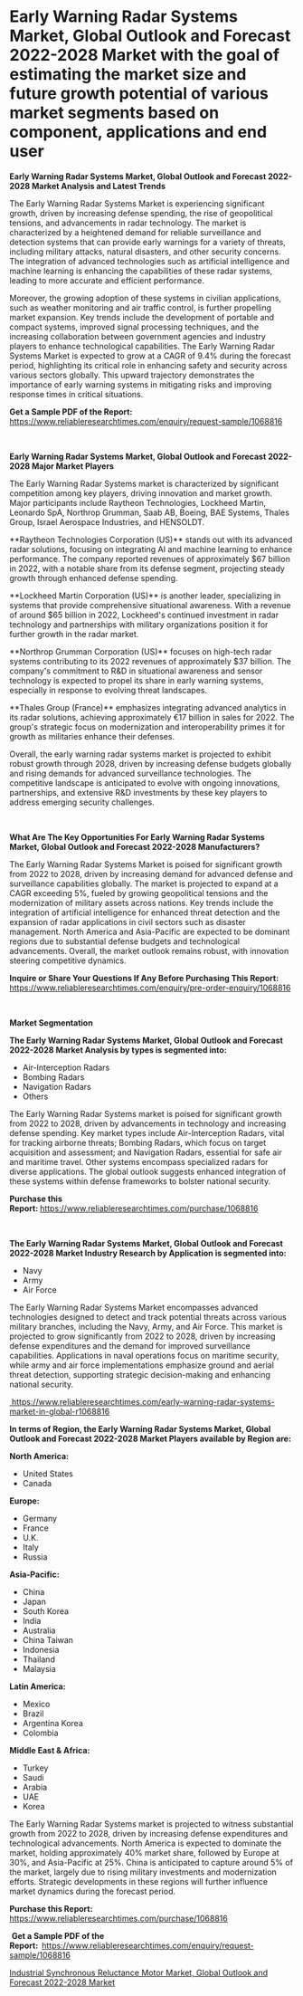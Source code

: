 <p><h1>Early Warning Radar Systems Market, Global Outlook and Forecast 2022-2028 Market with the goal of estimating the market size and future growth potential of various market segments based on component, applications and end user</h1></p><p><strong>Early Warning Radar Systems Market, Global Outlook and Forecast 2022-2028 Market Analysis and Latest Trends</strong></p>
<p><p>The Early Warning Radar Systems Market is experiencing significant growth, driven by increasing defense spending, the rise of geopolitical tensions, and advancements in radar technology. The market is characterized by a heightened demand for reliable surveillance and detection systems that can provide early warnings for a variety of threats, including military attacks, natural disasters, and other security concerns. The integration of advanced technologies such as artificial intelligence and machine learning is enhancing the capabilities of these radar systems, leading to more accurate and efficient performance. </p><p>Moreover, the growing adoption of these systems in civilian applications, such as weather monitoring and air traffic control, is further propelling market expansion. Key trends include the development of portable and compact systems, improved signal processing techniques, and the increasing collaboration between government agencies and industry players to enhance technological capabilities. The Early Warning Radar Systems Market is expected to grow at a CAGR of 9.4% during the forecast period, highlighting its critical role in enhancing safety and security across various sectors globally. This upward trajectory demonstrates the importance of early warning systems in mitigating risks and improving response times in critical situations.</p></p>
<p><strong>Get a Sample PDF of the Report:&nbsp;</strong> <a href="https://www.reliableresearchtimes.com/enquiry/request-sample/1068816?utm_campaign=2241&utm_medium=2&utm_source=Github&utm_content=ia&utm_term=21032025&utm_id=early-warning-radar-systems-market-global-outlook-and-forecast-2022-2028">https://www.reliableresearchtimes.com/enquiry/request-sample/1068816</a></p>
<p>&nbsp;</p>
<p><strong>Early Warning Radar Systems Market, Global Outlook and Forecast 2022-2028 Major Market Players</strong></p>
<p><p>The Early Warning Radar Systems market is characterized by significant competition among key players, driving innovation and market growth. Major participants include Raytheon Technologies, Lockheed Martin, Leonardo SpA, Northrop Grumman, Saab AB, Boeing, BAE Systems, Thales Group, Israel Aerospace Industries, and HENSOLDT.</p><p>**Raytheon Technologies Corporation (US)** stands out with its advanced radar solutions, focusing on integrating AI and machine learning to enhance performance. The company reported revenues of approximately $67 billion in 2022, with a notable share from its defense segment, projecting steady growth through enhanced defense spending.</p><p>**Lockheed Martin Corporation (US)** is another leader, specializing in systems that provide comprehensive situational awareness. With a revenue of around $65 billion in 2022, Lockheed's continued investment in radar technology and partnerships with military organizations position it for further growth in the radar market.</p><p>**Northrop Grumman Corporation (US)** focuses on high-tech radar systems contributing to its 2022 revenues of approximately $37 billion. The company's commitment to R&D in situational awareness and sensor technology is expected to propel its share in early warning systems, especially in response to evolving threat landscapes.</p><p>**Thales Group (France)** emphasizes integrating advanced analytics in its radar solutions, achieving approximately €17 billion in sales for 2022. The group's strategic focus on modernization and interoperability primes it for growth as militaries enhance their defenses.</p><p>Overall, the early warning radar systems market is projected to exhibit robust growth through 2028, driven by increasing defense budgets globally and rising demands for advanced surveillance technologies. The competitive landscape is anticipated to evolve with ongoing innovations, partnerships, and extensive R&D investments by these key players to address emerging security challenges.</p></p>
<p>&nbsp;</p>
<p><strong>What Are The Key Opportunities For Early Warning Radar Systems Market, Global Outlook and Forecast 2022-2028 Manufacturers?</strong></p>
<p><p>The Early Warning Radar Systems Market is poised for significant growth from 2022 to 2028, driven by increasing demand for advanced defense and surveillance capabilities globally. The market is projected to expand at a CAGR exceeding 5%, fueled by growing geopolitical tensions and the modernization of military assets across nations. Key trends include the integration of artificial intelligence for enhanced threat detection and the expansion of radar applications in civil sectors such as disaster management. North America and Asia-Pacific are expected to be dominant regions due to substantial defense budgets and technological advancements. Overall, the market outlook remains robust, with innovation steering competitive dynamics.</p></p>
<p><strong>Inquire or Share Your Questions If Any Before Purchasing This Report:</strong> <a href="https://www.reliableresearchtimes.com/enquiry/pre-order-enquiry/1068816?utm_campaign=2241&utm_medium=2&utm_source=Github&utm_content=ia&utm_term=21032025&utm_id=early-warning-radar-systems-market-global-outlook-and-forecast-2022-2028">https://www.reliableresearchtimes.com/enquiry/pre-order-enquiry/1068816</a></p>
<p>&nbsp;</p>
<p><strong>Market Segmentation</strong></p>
<p><strong>The Early Warning Radar Systems Market, Global Outlook and Forecast 2022-2028 Market Analysis by types is segmented into:</strong></p>
<p><ul><li>Air-Interception Radars</li><li>Bombing Radars</li><li>Navigation Radars</li><li>Others</li></ul></p>
<p><p>The Early Warning Radar Systems market is poised for significant growth from 2022 to 2028, driven by advancements in technology and increasing defense spending. Key market types include Air-Interception Radars, vital for tracking airborne threats; Bombing Radars, which focus on target acquisition and assessment; and Navigation Radars, essential for safe air and maritime travel. Other systems encompass specialized radars for diverse applications. The global outlook suggests enhanced integration of these systems within defense frameworks to bolster national security.</p></p>
<p><strong>Purchase this Report:&nbsp;</strong><a href="https://www.reliableresearchtimes.com/purchase/1068816?utm_campaign=2241&utm_medium=2&utm_source=Github&utm_content=ia&utm_term=21032025&utm_id=early-warning-radar-systems-market-global-outlook-and-forecast-2022-2028">https://www.reliableresearchtimes.com/purchase/1068816</a></p>
<p>&nbsp;</p>
<p><strong>The Early Warning Radar Systems Market, Global Outlook and Forecast 2022-2028 Market Industry Research by Application is segmented into:</strong></p>
<p><ul><li>Navy</li><li>Army</li><li>Air Force</li></ul></p>
<p><p>The Early Warning Radar Systems Market encompasses advanced technologies designed to detect and track potential threats across various military branches, including the Navy, Army, and Air Force. This market is projected to grow significantly from 2022 to 2028, driven by increasing defense expenditures and the demand for improved surveillance capabilities. Applications in naval operations focus on maritime security, while army and air force implementations emphasize ground and aerial threat detection, supporting strategic decision-making and enhancing national security.</p></p>
<p><a href="https://www.reliableresearchtimes.com/early-warning-radar-systems-market-in-global-r1068816?utm_campaign=2241&utm_medium=2&utm_source=Github&utm_content=ia&utm_term=21032025&utm_id=early-warning-radar-systems-market-global-outlook-and-forecast-2022-2028">&nbsp;https://www.reliableresearchtimes.com/early-warning-radar-systems-market-in-global-r1068816</a></p>
<p><strong>In terms of Region, the Early Warning Radar Systems Market, Global Outlook and Forecast 2022-2028 Market Players available by Region are:</strong></p>
<p>
    <p> <strong> North America: </strong>
        <ul>
            <li>United States</li>
            <li>Canada</li>
        </ul>
        </p> 
    <p> <strong> Europe: </strong>
        <ul>
            <li>Germany</li>
            <li>France</li>
            <li>U.K.</li>
            <li>Italy</li>
            <li>Russia</li>
        </ul>
        </p> 
    <p> <strong> Asia-Pacific: </strong>
        <ul>
            <li>China</li>
            <li>Japan</li>
            <li>South Korea</li>
            <li>India</li>
            <li>Australia</li>
            <li>China Taiwan</li>
            <li>Indonesia</li>
            <li>Thailand</li>
            <li>Malaysia</li>
        </ul>
        </p> 
    <p> <strong> Latin America: </strong>
        <ul>
            <li>Mexico</li>
            <li>Brazil</li>
            <li>Argentina Korea</li>
            <li>Colombia</li>
        </ul>
        </p> 
    <p> <strong> Middle East & Africa: </strong>
        <ul>
            <li>Turkey</li>
            <li>Saudi</li>
            <li>Arabia</li>
            <li>UAE</li>
            <li>Korea</li>
        </ul>
    </p>
    </p>
<p><p>The Early Warning Radar Systems market is projected to witness substantial growth from 2022 to 2028, driven by increasing defense expenditures and technological advancements. North America is expected to dominate the market, holding approximately 40% market share, followed by Europe at 30%, and Asia-Pacific at 25%. China is anticipated to capture around 5% of the market, largely due to rising military investments and modernization efforts. Strategic developments in these regions will further influence market dynamics during the forecast period.</p></p>
<p><strong>Purchase this Report: </strong><a href="https://www.reliableresearchtimes.com/purchase/1068816?utm_campaign=2241&utm_medium=2&utm_source=Github&utm_content=ia&utm_term=21032025&utm_id=early-warning-radar-systems-market-global-outlook-and-forecast-2022-2028">https://www.reliableresearchtimes.com/purchase/1068816</a></p>
<p>&nbsp;<strong>Get a Sample PDF of the Report:&nbsp;&nbsp;</strong><a href="https://www.reliableresearchtimes.com/enquiry/request-sample/1068816?utm_campaign=2241&utm_medium=2&utm_source=Github&utm_content=ia&utm_term=21032025&utm_id=early-warning-radar-systems-market-global-outlook-and-forecast-2022-2028">https://www.reliableresearchtimes.com/enquiry/request-sample/1068816</a></p>
<p><strong></strong></p>
<p><p><a href="https://github.com/fettycahow90/Market-Research-Report-List-1/blob/main/industrial-synchronous-reluctance-motor-market-global-outlook-and-forecast-2022-2028-market.md?utm_campaign=2241&utm_medium=2&utm_source=Github&utm_content=ia&utm_term=21032025&utm_id=early-warning-radar-systems-market-global-outlook-and-forecast-2022-2028">Industrial Synchronous Reluctance Motor Market, Global Outlook and Forecast 2022-2028 Market</a></p></p>